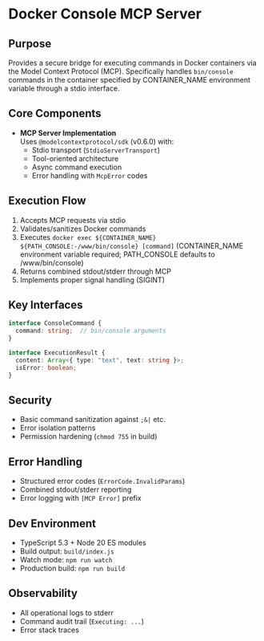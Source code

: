 # Docker Console MCP Server

## Purpose
Provides a secure bridge for executing commands in Docker containers via the Model Context Protocol (MCP). Specifically handles `bin/console` commands in the container specified by CONTAINER_NAME environment variable through a stdio interface.

## Core Components
- **MCP Server Implementation**  
  Uses `@modelcontextprotocol/sdk` (v0.6.0) with:
  - Stdio transport (`StdioServerTransport`)
  - Tool-oriented architecture
  - Async command execution
  - Error handling with `McpError` codes

## Execution Flow
1. Accepts MCP requests via stdio
2. Validates/sanitizes Docker commands
3. Executes `docker exec ${CONTAINER_NAME} ${PATH_CONSOLE:-/www/bin/console} [command]` (CONTAINER_NAME environment variable required; PATH_CONSOLE defaults to /www/bin/console)
4. Returns combined stdout/stderr through MCP
5. Implements proper signal handling (SIGINT)

## Key Interfaces
```typescript
interface ConsoleCommand {
  command: string;  // bin/console arguments
}

interface ExecutionResult {
  content: Array<{ type: "text", text: string }>;
  isError: boolean;
}
```

## Security
- Basic command sanitization against `;&|` etc.
- Error isolation patterns
- Permission hardening (`chmod 755` in build)

## Error Handling
- Structured error codes (`ErrorCode.InvalidParams`)
- Combined stdout/stderr reporting
- Error logging with `[MCP Error]` prefix

## Dev Environment
- TypeScript 5.3 + Node 20 ES modules
- Build output: `build/index.js`
- Watch mode: `npm run watch`
- Production build: `npm run build`

## Observability
- All operational logs to stderr
- Command audit trail (`Executing: ...`)
- Error stack traces
